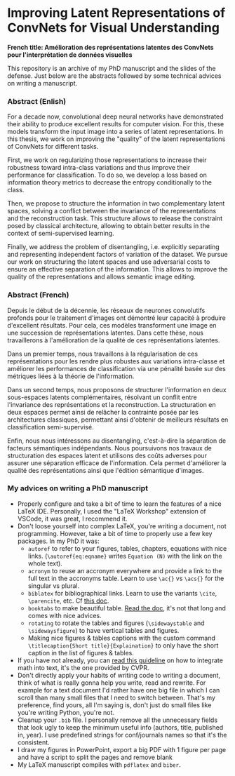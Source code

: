 # Improving Latent Representations of ConvNets for Visual Understanding

**French title: Amélioration des représentations latentes des ConvNets pour l'interprétation de données visuelles**

This repository is an archive of my PhD manuscript and the slides of the defense. Just below are the abstracts followed by some technical advices on writing a manuscript.

### Abstract (Enlish)

For a decade now, convolutional deep neural networks have demonstrated their ability to produce excellent results for computer vision. For this, these models transform the input image into a series of latent representations. In this thesis, we work on improving the "quality" of the latent representations of ConvNets for different tasks.

First, we work on regularizing those representations to increase their robustness toward intra-class variations and thus improve their performance for classification. To do so, we develop a loss based on information theory metrics to decrease the entropy conditionally to the class.

Then, we propose to structure the information in two complementary latent spaces, solving a conflict between the invariance of the representations and the reconstruction task. This structure allows to release the constraint posed by classical architecture, allowing to obtain better results in the context of semi-supervised learning.

Finally, we address the problem of disentangling, i.e. explicitly separating and representing independent factors of variation of the dataset. We pursue our work on structuring the latent spaces and use adversarial costs to ensure an effective separation of the information. This allows to improve the quality of the representations and allows semantic image editing.


### Abstract (French)

Depuis le début de la décennie, les réseaux de neurones convolutifs profonds pour le traitement d'images ont démontré leur capacité à produire d'excellent résultats. Pour cela, ces modèles transforment une image en une succession de représentations latentes. Dans cette thèse, nous travaillerons à l'amélioration de la qualité de ces représentations latentes.

Dans un premier temps, nous travaillons à la régularisation de ces représentations pour les rendre plus robustes aux variations intra-classe et améliorer les performances de classification via une pénalité basée sur des métriques liées à la théorie de l'information.

Dans un second temps, nous proposons de structurer l'information en deux sous-espaces latents complémentaires, résolvant un conflit entre l'invariance des représentations et la reconstruction. La structuration en deux espaces permet ainsi de relâcher la contrainte posée par les architectures classiques, permettant ainsi d'obtenir de meilleurs résultats en classification semi-supervisé.

Enfin, nous nous intéressons au disentangling, c'est-à-dire la séparation de facteurs sémantiques indépendants. Nous poursuivons nos travaux de structuration des espaces latent et utilisons des coûts adverses pour assurer une séparation efficace de l'information. Cela permet d'améliorer la qualité des représentations ainsi que l'édition sémantique d'images.


### My advices on writing a PhD manuscript

- Properly configure and take a bit of time to learn the features of a nice LaTeX IDE. Personally, I used the "LaTeX Workshop" extension of VSCode, it was great, I recommend it.
- Don't loose yourself into complex LaTeX, you're writing a document, not programming. However, take a bit of time to properly use a few key packages. In my PhD it was:
    - `autoref` to refer to your figures, tables, chapters, equations with nice links. (`\autoref{eq:eqname}` writes `Equation (N)` with the link on the whole text).
    - `acronym` to reuse an accronym everywhere and provide a link to the full text in the accronyms table. Learn to use `\ac{}` vs `\acs{}` for the singular vs plural.
    - `biblatex` for bibliographical links. Learn to use the variants `\cite`, `\parencite`, etc. Cf [this doc](http://tug.ctan.org/info/biblatex-cheatsheet/biblatex-cheatsheet.pdf).
    - `booktabs` to make beautiful table. [Read the doc](https://ctan.org/pkg/booktabs?lang=en), it's not that long and comes with nice advices.
    - `rotating` to rotate the tables and figures (`\sidewaystable` and `\sidewaysfigure`) to have vertical tables and figures.
    - Making nice figures & tables captions with the custom command `\titlecaption{Short title}{Explaination}` to only have the short caption in the list of figures & tables.
- If you have not already, you can [read this guideline](http://www.pamitc.org/documents/mermin.pdf) on how to integrate math into text, it's the one provided by CVPR.
- Don't directly apply your habits of writing code to writing a document, think of what is really gonna help you write, read and rewrite. For example for a text document I'd rather have one big file in which I can scroll than many small files that I need to switch between. That's my preference, find yours, all I'm saying is, don't just do small files like you're writing Python, you're not.
- Cleanup your `.bib` file. I personally remove all the unnecessary fields that look ugly to keep the minimum useful info (authors, title, published in, year). I use predefined strings for conf/journals names so that it's the consistent.
- I draw my figures in PowerPoint, export a big PDF with 1 figure per page and have a script to split the pages and remove blank
- My LaTeX manuscript compiles with `pdflatex` and `biber`.